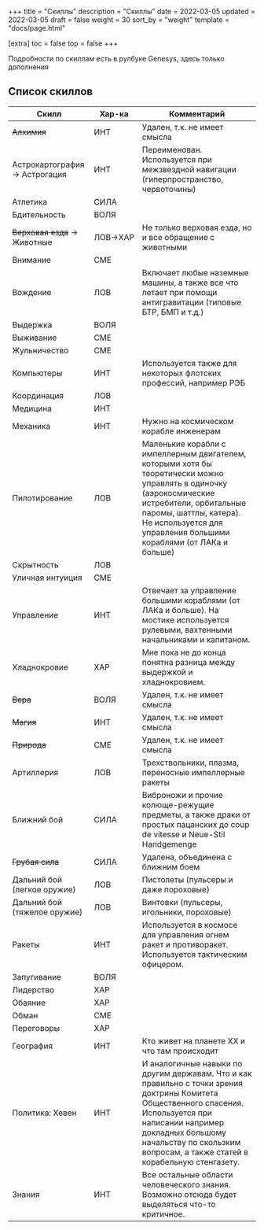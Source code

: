 +++
title = "Скиллы"
description = "Скиллы"
date = 2022-03-05
updated = 2022-03-05
draft = false
weight = 30
sort_by = "weight"
template = "docs/page.html"

[extra]
toc = false
top = false
+++

Подробности по скиллам есть в рулбуке Genesys, здесь только дополнения
## Список скиллов

|Скилл|Хар-ка|Комментарий
|----|--|----|
|~~Алхимия~~| ИНТ|Удален, т.к. не имеет смысла|
|Астрокартография → Астрогация|ИНТ|Переименован. Используется при межзвездной навигации (гиперпространство, червоточины)|
|Атлетика|СИЛА|
|Бдительность|ВОЛЯ|
|~~Верховая езда~~ → Животные|ЛОВ→ХАР|Не только верховая езда, но и все обращение с животными
|Внимание|СМЕ|
|Вождение|ЛОВ|Включает любые наземные машины, а также все что летает при помощи антигравитации (типовые БТР, БМП и т.д.)
|Выдержка|ВОЛЯ|
|Выживание|СМЕ|
|Жульничество|СМЕ|
|Компьютеры|ИНТ|Используется также для некоторых флотских профессий, например РЭБ
|Координация|ЛОВ|
|Медицина|ИНТ|
|Механика|ИНТ|Нужно на космическом корабле инженерам
|Пилотирование|ЛОВ|Маленькие корабли с импеллерным двигателем, которыми хотя бы теоретически можно управлять в одиночку (аэрокосмические истребители, орбитальные паромы, шаттлы, катера). Не используется для управления большими кораблями (от ЛАКа и больше)
|Скрытность|ЛОВ|
|Уличная интуиция|СМЕ|
|Управление|ИНТ|Отвечает за управление большими кораблями (от ЛАКа и больше). На мостике используется рулевыми, вахтенными начальниками и капитаном.
|Хладнокровие|ХАР|Мне пока не до конца понятна разница между выдержкой и хладнокровием. 
|~~Вера~~|ВОЛЯ|Удален, т.к. не имеет смысла|
|~~Магия~~|ИНТ|Удален, т.к. не имеет смысла|
|~~Природа~~|СМЕ|Удален, т.к. не имеет смысла|
|Артиллерия|ЛОВ|Трехствольники, плазма, переносные импеллерные ракеты|
|Ближний бой|СИЛА|Виброножи и прочие колюще-режущие предметы, а также драки от простых пацанских до coup de vitesse и Neue-Stil Handgemenge 
|~~Грубая сила~~|СИЛА|Удалена, объединена с ближним боем
|Дальний бой (легкое оружие)|ЛОВ|Пистолеты  (пульсеры и даже пороховые)
|Дальний бой (тяжелое оружие)|ЛОВ|Винтовки (пульсеры, игольники, пороховые)
|Ракеты|ИНТ|Используется в космосе для управления огнем ракет и противоракет. Используется тактическим офицером.
|Запугивание|ВОЛЯ|
|Лидерство|ХАР|
|Обаяние|ХАР|
|Обман|СМЕ
|Переговоры|ХАР|
|География|ИНТ|Кто живет на планете ХХ и что там происходит
|Политика: Хевен|ИНТ|И аналогичные навыки по другим державам. Что и как правильно с точки зрения доктрины Комитета Общественного спасения. Используется при написании например докладных большому начальству по скользким вопросам, а также статей в корабельную стенгазету.
|Знания|ИНТ|Все остальные области человеческого знания. Возможно отсюда будет выделяться что-то критичное.
